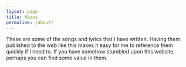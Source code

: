 ```yaml
---
layout: page
title: About
permalink: /about/
---
```


These are some of the songs and lyrics that I have written. Having them published to the web like this makes it easy for me to reference them quickly if I need to. If you have somehow stumbled upon this website, perhaps you can find some value in them.
